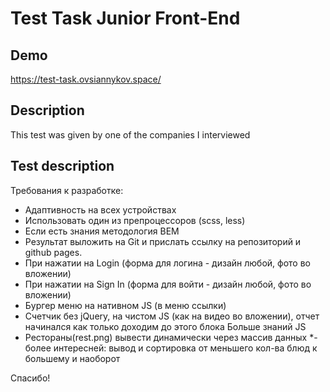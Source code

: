 # Test Task Junior Front-End

## Demo 

https://test-task.ovsiannykov.space/

## Description 

This test was given by one of the companies I interviewed 

## Test description 

Требования к разработке:

- Адаптивность на всех устройствах
- Использовать один из препроцессоров (scss, less)
- Если есть знания методология BEM
- Результат выложить на Git и прислать ссылку на репозиторий и github pages.
- При нажатии на Login (форма для логина - дизайн любой, фото во вложении) 
- При нажатии на Sign In (форма для войти - дизайн любой, фото во вложении) 
- Бургер меню на нативном JS (в меню ссылки)
- Счетчик без jQuery, на чистом JS (как на видео во вложении), отчет начинался как только доходим до этого блока 
Больше знаний JS
- Рестораны(rest.png) вывести динамически через массив данных
*- более интересней: вывод и сортировка от меньшего кол-ва блюд к большему и наоборот

Спасибо!
